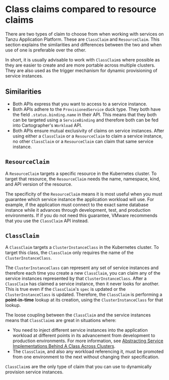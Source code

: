 # Class claims compared to resource claims

There are two types of claim to choose from when working with services on Tanzu Application Platform.
These are `ClassClaim` and `ResourceClaim`.
This section explains the similarities and differences between the two and when use of one is
preferable over the other.

In short, it is usually advisable to work with `ClassClaim`s where possible as they are easier to
create and are more portable across multiple clusters.
They are also used as the trigger mechanism for dynamic provisioning of service instances.

## <a id="similarities"></a>Similarities

- Both APIs express that you want to access to a service instance.
- Both APIs adhere to the `ProvisionedService` duck type.  They both have the field `.status.binding.name` in their API.
This means that they both can be targeted using a `ServiceBinding` and therefore both can be
fed into Cartographer's `Workload` API.
- Both APIs ensure mutual exclusivity of claims on service instances.
After using either a `ClassClaim` or a `ResourceClaim` to claim a service instance,
no other `ClassClaim` or a `ResourceClaim` can claim that same service instance.

## <a id="resourceclaim"></a> `ResourceClaim`

A `ResourceClaim` targets a specific resource in the Kubernetes cluster.  To
target that resource, the `ResourceClaim` needs the name, namespace, kind, and
API version of the resource.

The specificity of the `ResourceClaim` means it is most useful when you must guarantee which service
instance the application workload will use.
For example, if the application must connect to the exact same database instance while it advances
through development, test, and production environments.
If if you do not need this guarantee, VMware recommends that you use the `ClassClaim` API instead.

## <a id="classclaim"></a> `ClassClaim`

A `ClassClaim` targets a `ClusterInstanceClass` in the Kubernetes cluster.
To target this class, the `ClassClaim` only requires the name of the `ClusterInstanceClass`.

The `ClusterInstanceClass` can represent any set of service instances and therefore
each time you create a new `ClassClaim`, you can claim any of the service
instances represented by that `ClusterInstanceClass`.
After a `ClassClaim` has claimed a service instance, then it never looks for another.
This is true even if the `ClassClaim`'s `spec` is updated or the `ClusterInstanceClass` is
updated.
Therefore, the `ClassClaim` is performing a **point-in-time** lookup at
its creation, using the `ClusterInstanceClass` for that lookup.

The loose coupling between the `ClassClaim` and the service instances means that
`ClassClaim`s are great in situations where:

- You need to inject different service instances into the application workload
at different points in its advancement from development to production
environments. For more information, see
[Abstracting Service Implementations Behind A Class Across Clusters](../tutorials/abstracting-service-implementation.hbs.md).
- The `ClassClaim`, and also any workload referencing it, must be
promoted from one environment to the next without changing their specification.

`ClassClaim`s are the only type of claim that you can use to dynamically provision service instances.
